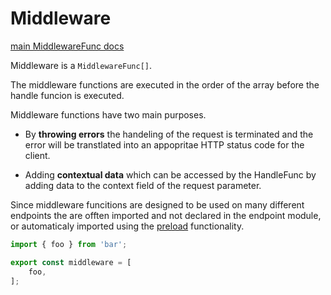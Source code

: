 # Middleware

[main MiddlewareFunc docs](middleware.md)

Middleware is a `MiddlewareFunc[]`.

The middleware functions are executed in the order of the array before the 
handle funcion is executed.

Middleware functions have two main purposes.

- By **throwing errors** the handeling of the request is terminated and the error
  will be transtlated into an appopritae HTTP status code for the client. 

- Adding **contextual data** which can be accessed by the HandleFunc by adding data 
  to the context field of the request parameter.

Since middleware funcitions are designed to be used on many different endpoints
the are offten imported and not declared in the endpoint module, 
or automaticaly imported using the [preload](preload.md) functionality.

```ts
import { foo } from 'bar';

export const middleware = [
    foo,
];
```
